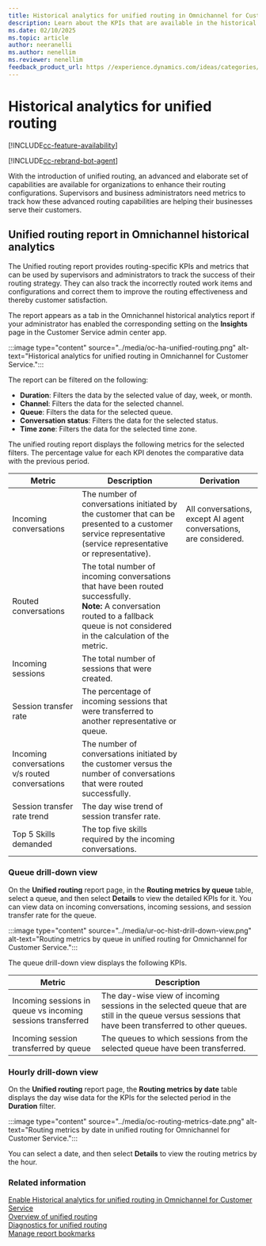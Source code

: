 ```yaml
---
title: Historical analytics for unified routing in Omnichannel for Customer Service
description: Learn about the KPIs that are available in the historical analytics report for Omnichannel for Customer Service.
ms.date: 02/10/2025
ms.topic: article
author: neeranelli
ms.author: nenellim
ms.reviewer: nenellim
feedback_product_url: https //experience.dynamics.com/ideas/categories/list/?category=a7f4a807-de3b-eb11-a813-000d3a579c38&forum=b68e50a6-88d9-e811-a96b-000d3a1be7ad
---
```


# Historical analytics for unified routing

[!INCLUDE[cc-feature-availability](../../includes/cc-feature-availability.md)]

[!INCLUDE[cc-rebrand-bot-agent](../../includes/cc-rebrand-bot-agent.md)]


With the introduction of unified routing, an advanced and elaborate set of capabilities are available for organizations to enhance their routing configurations. Supervisors and business administrators need metrics to track how these advanced routing capabilities are helping their businesses serve their customers.

## Unified routing report in Omnichannel historical analytics

The Unified routing report provides routing-specific KPIs and metrics that can be used by supervisors and administrators to track the success of their routing strategy. They can also track the incorrectly routed work items and configurations and correct them to improve the routing effectiveness and thereby customer satisfaction.

The report appears as a tab in the Omnichannel historical analytics report if your administrator has enabled the corresponding setting on the **Insights** page in the Customer Service admin center app.

:::image type="content" source="../media/oc-ha-unified-routing.png" alt-text="Historical analytics for unified routing in Omnichannel for Customer Service.":::

The report can be filtered on the following:

- **Duration**: Filters the data by the selected value of day, week, or month.
- **Channel**: Filters the data for the selected channel.
- **Queue**: Filters the data for the selected queue.
- **Conversation status**: Filters the data for the selected status.
- **Time zone**: Filters the data for the selected time zone.

The unified routing report displays the following metrics for the selected filters. The percentage value for each KPI denotes the comparative data with the previous period.


|Metric  |Description  |Derivation  |
|---------|---------|---------|
|Incoming conversations     | The number of conversations initiated by the customer that can be presented to a customer service representative (service representative or representative).        | All conversations, except AI agent conversations, are considered.        |
|Routed conversations     | The total number of incoming conversations that have been routed successfully. <br> **Note:** A conversation routed to a fallback queue is not considered in the calculation of the metric.       |         |
|Incoming sessions     | The total number of sessions that were created.        |         |
|Session transfer rate     | The percentage of incoming sessions that were transferred to another representative or queue.         |         |
|Incoming conversations v/s routed conversations     | The number of conversations initiated by the customer versus the number of conversations that were routed successfully.      |         |
|Session transfer rate trend     | The day wise trend of session transfer rate.        |         |
|Top 5 Skills demanded     | The top five skills required by the incoming conversations.        |         |

### Queue drill-down view

On the **Unified routing** report page, in the **Routing metrics by queue** table, select a queue, and then select **Details** to view the detailed KPIs for it. You can view data on incoming conversations, incoming sessions, and session transfer rate for the queue.

:::image type="content" source="../media/ur-oc-hist-drill-down-view.png" alt-text="Routing metrics by queue in unified routing for Omnichannel for Customer Service.":::

The queue drill-down view displays the following KPIs.

|Metric  |Description  |
|---------|---------|
|Incoming sessions in queue vs incoming sessions transferred  |The day-wise view of incoming sessions in the selected queue that are still in the queue versus sessions that have been transferred to other queues.|
|Incoming session transferred by queue| The queues to which sessions from the selected queue have been transferred.|

### Hourly drill-down view

On the **Unified routing** report page, the **Routing metrics by date** table displays the day wise data for the KPIs for the selected period in the **Duration** filter.

:::image type="content" source="../media/oc-routing-metrics-date.png" alt-text="Routing metrics by date in unified routing for Omnichannel for Customer Service.":::

You can select a date, and then select **Details** to view the routing metrics by the hour.

### Related information

[Enable Historical analytics for unified routing in Omnichannel for Customer Service](../administer/oc-historical-analytics-reports.md#enable-historical-analytics-for-unified-routing-in-omnichannel-for-customer-service)  
[Overview of unified routing](../administer/overview-unified-routing.md)  
[Diagnostics for unified routing](../administer/unified-routing-diagnostics.md)  
[Manage report bookmarks](manage-bookmarks.md)  
